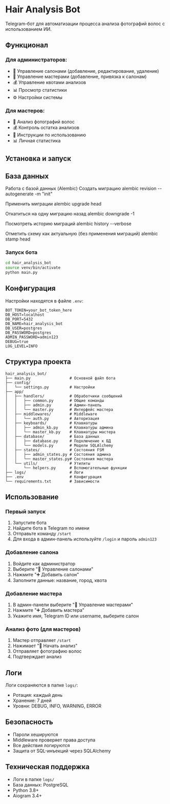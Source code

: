 # Hair Analysis Bot

Telegram-бот для автоматизации процесса анализа фотографий волос с использованием ИИ.

## Функционал

### Для администраторов:
- 🏢 Управление салонами (добавление, редактирование, удаление)
- 👤 Управление мастерами (добавление, привязка к салонам)
- 💰 Управление квотами анализов
- 📊 Просмотр статистики
- ⚙️ Настройки системы

### Для мастеров:
- 📸 Анализ фотографий волос
- 💰 Контроль остатка анализов
- 📖 Инструкции по использованию
- 📊 Личная статистика

## Установка и запуск
## База данных 
Работа с базой данных (Alembic)
Создать миграцию
alembic revision --autogenerate -m "init"

Применить миграции
alembic upgrade head

Откатиться на одну миграцию назад
alembic downgrade -1

Посмотреть историю миграций
alembic history --verbose

Отметить схему как актуальную (без применения миграций)
alembic stamp head


### Запуск бота
```bash
cd hair_analysis_bot
source venv/bin/activate
python main.py
```

## Конфигурация

Настройки находятся в файле `.env`:

```env
BOT_TOKEN=your_bot_token_here
DB_HOST=localhost
DB_PORT=5432
DB_NAME=hair_analysis_bot
DB_USER=postgres
DB_PASSWORD=postgres
ADMIN_PASSWORD=admin123
DEBUG=true
LOG_LEVEL=INFO
```

## Структура проекта

```
hair_analysis_bot/
├── main.py                 # Основной файл бота
├── config/
│   └── settings.py         # Настройки
├── app/
│   ├── handlers/           # Обработчики сообщений
│   │   ├── common.py       # Общие команды
│   │   ├── admin.py        # Админ-панель
│   │   └── master.py       # Интерфейс мастера
│   ├── middlewares/        # Middleware
│   │   └── auth.py         # Авторизация
│   ├── keyboards/          # Клавиатуры
│   │   ├── admin_kb.py     # Клавиатуры админа
│   │   └── master_kb.py    # Клавиатуры мастера
│   ├── database/           # База данных
│   │   ├── database.py     # Подключение к БД
│   │   └── models.py       # Модели SQLAlchemy
│   ├── states/             # Состояния FSM
│   │   ├── admin_states.py # Состояния админа
│   │   └── master_states.py# Состояния мастера
│   └── utils/              # Утилиты
│       └── helpers.py      # Вспомогательные функции
├── logs/                   # Логи
├── .env                    # Конфигурация
└── requirements.txt        # Зависимости
```

## Использование

### Первый запуск

1. Запустите бота
2. Найдите бота в Telegram по имени
3. Отправьте команду `/start`
4. Для входа в админ-панель используйте `/login` и пароль `admin123`

### Добавление салона

1. Войдите как администратор
2. Выберите "🏢 Управление салонами"
3. Нажмите "➕ Добавить салон"
4. Заполните данные: название, город, квота

### Добавление мастера

1. В админ-панели выберите "👤 Управление мастерами"
2. Нажмите "➕ Добавить мастера"
3. Укажите имя, Telegram ID или username, выберите салон

### Анализ фото (для мастеров)

1. Мастер отправляет `/start`
2. Нажимает "📸 Начать анализ"
3. Отправляет фотографию волос
4. Подтверждает анализ

## Логи

Логи сохраняются в папке `logs/`:
- Ротация: каждый день
- Хранение: 7 дней
- Уровни: DEBUG, INFO, WARNING, ERROR

## Безопасность

- Пароли хешируются
- Middleware проверяет права доступа
- Все действия логируются
- Защита от SQL-инъекций через SQLAlchemy

## Техническая поддержка

- Логи в папке `logs/`
- База данных: PostgreSQL
- Python 3.8+
- Aiogram 3.4+


